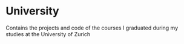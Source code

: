 # University
 Contains the projects and code of the courses I graduated during my studies at the University of Zurich
